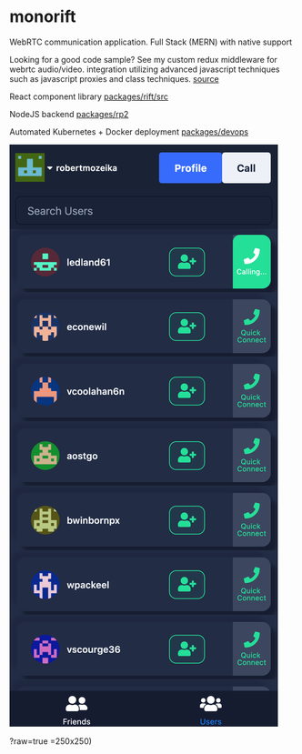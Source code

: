# monorift

WebRTC communication application. Full Stack (MERN) with native support

Looking for a good code sample? See my custom redux middleware for webrtc audio/video. integration utilizing advanced javascript techniques such as javascript proxies and class techniques. [source](https://github.com/rmozeika/monorift/blob/master/packages/rift/src/middleware/media.js)

React component library [packages/rift/src](https://github.com/rmozeika/monorift/tree/master/packages/rift/src)

NodeJS backend [packages/rp2](https://github.com/rmozeika/monorift/tree/master/packages/rp2)


Automated Kubernetes + Docker deployment [packages/devops](https://github.com/rmozeika/monorift/tree/master/packages/devops)

![Screenshot](https://github.com/rmozeika/monorift/blob/0.3.5/packages/rift/src/static/monoriftiPhoneX.png?s=200)

?raw=true =250x250)
